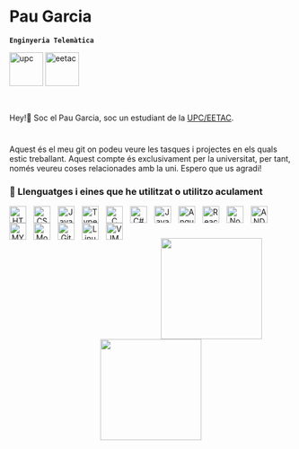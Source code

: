 # Pau Garcia
**`Enginyeria Telemàtica`**
<p align="left">
  <img alt="upc" width="60px" src="https://imgs.search.brave.com/9PrhmIoR2hyH5O0tlI5gevr3xn7N59G8ZvE3hLiXpFI/rs:fit:1200:1200:1/g:ce/aHR0cHM6Ly9nZW9t/YXRpY2Flcy5jb20v/d2ViL3dwLWNvbnRl/bnQvdXBsb2Fkcy8y/MDE1LzA0L3VwYy1s/b2dvLmdpZg.gif"/></a> 
  <img alt="eetac" width="60px" src="https://imgs.search.brave.com/cixlPNyTLJ3OUhMybXBWC_2fuIVu6x1SQhqvdHKsMgg/rs:fit:400:400:1/g:ce/aHR0cHM6Ly9wYnMu/dHdpbWcuY29tL3By/b2ZpbGVfaW1hZ2Vz/LzEwNTU0OTQ1OTQw/MzU3MDM4MDgvbTM2/LVA5YjdfNDAweDQw/MC5qcGc"/></a> 
 </p><br/>
 
Hey!👋
Soc el Pau Garcia, soc un estudiant de la [UPC/EETAC](eetac.upc.edu).
#
<p>Aquest és el meu git on podeu veure les tasques i projectes en els quals estic treballant. Aquest compte és exclusivament per la universitat, per tant, només veureu coses relacionades amb la uni. Espero que us agradi!</p>


### 🧰 Llenguatges i eines que he utilitzat o utilitzo aculament

<!-- WEB -->
<div align=center>
<img align="left" alt="HTML" width="30px" style="padding-right:10px;" src="https://cdn.jsdelivr.net/gh/devicons/devicon/icons/html5/html5-plain.svg" />
<img align="left" alt="CSS" width="30px" style="padding-right:10px;" src="https://cdn.jsdelivr.net/gh/devicons/devicon/icons/css3/css3-plain.svg" />
<img align="left" alt="JavaScript" width="30px" style="padding-right:10px;" src="https://cdn.jsdelivr.net/gh/devicons/devicon/icons/javascript/javascript-plain.svg" />
<img align="left" alt="TypeScript" width="30px" style="padding-right:10px;" src="https://cdn.jsdelivr.net/gh/devicons/devicon/icons/typescript/typescript-plain.svg" />
<img align="left" alt="C" width="30px" style="padding-right:10px;" img src="https://cdn.jsdelivr.net/gh/devicons/devicon/icons/c/c-plain.svg" />
<img align="left" alt="C#" width="30px" style="padding-right:10px;" img src="https://cdn.jsdelivr.net/gh/devicons/devicon/icons/csharp/csharp-plain.svg" />
<img align="left" alt="Java" width="30px" style="padding-right:10px;" src="https://cdn.jsdelivr.net/gh/devicons/devicon/icons/java/java-original.svg"/>
<img align="left" alt="Angular" width="30px" style="padding-right:10px;" src="https://cdn.jsdelivr.net/gh/devicons/devicon/icons/angularjs/angularjs-plain.svg" />
<img align="left" alt="React" width="30px" style="padding-right:10px;" src="https://cdn.jsdelivr.net/gh/devicons/devicon/icons/react/react-original.svg" />
<img align="left" alt="NodeJS" width="30px" style="padding-right:10px;" src="https://cdn.jsdelivr.net/gh/devicons/devicon/icons/nodejs/nodejs-original.svg" />
<img align="left" alt="ANDROID" width="30px" style="padding-right:10px;" img src="https://cdn.jsdelivr.net/gh/devicons/devicon/icons/android/android-plain.svg" />
<img align="left" alt="MYSQL" width="30px" style="padding-right:10px;" img src="https://cdn.jsdelivr.net/gh/devicons/devicon/icons/mysql/mysql-original-wordmark.svg" />
<img align="left" alt="MongoDB" width="30px" style="padding-right:10px;" img src="https://cdn.jsdelivr.net/gh/devicons/devicon/icons/mongodb/mongodb-original-wordmark.svg" />
<img align="left" alt="Git" width="30px" style="padding-right:10px;" src="https://cdn.jsdelivr.net/gh/devicons/devicon/icons/git/git-original.svg" />
<img align="left" alt="Linux" width="30px" style="padding-right:10px;" src="https://cdn.jsdelivr.net/gh/devicons/devicon/icons/linux/linux-original.svg" />
<img align="left" alt="VIM" width="30px" style="padding-right:10px;" img src="https://cdn.jsdelivr.net/gh/devicons/devicon/icons/vim/vim-original.svg" />
</div>

<br/>

                      
#


<div align=center>
  <a href="(https://github.com/PabloGarciaCaldero)">
<img height="180em" src="https://github-readme-stats.vercel.app/api?username=PabloGarciaCaldero&show_icons=true&theme=tokyonight"/>
<img height="180em" src="https://github-readme-stats.vercel.app/api/top-langs/?username=PabloGarciaCaldero&layout=compact&show_icons=true&theme=tokyonight"/>
</div>

